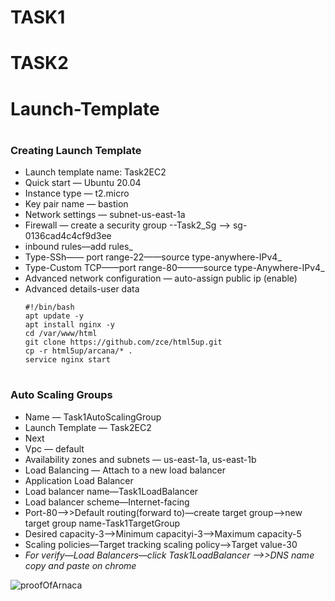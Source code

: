 # TASK1








# TASK2

# Launch-Template

# <h3>Creating Launch Template</h3>
- Launch template name: Task2EC2
- Quick start — Ubuntu 20.04
- Instance type — t2.micro
- Key pair name — bastion
- Network settings — subnet-us-east-1a
- Firewall — create a security group --Task2_Sg --> sg-0136cad4c4cf9d3ee
- inbound rules—add rules_
- Type-SSh—— port range-22——source type-anywhere-IPv4_
- Type-Custom TCP——port range-80———source type-Anywhere-IPv4_
- Advanced network configuration — auto-assign public ip (enable)
- Advanced details-user data
    ```
    #!/bin/bash
    apt update -y
    apt install nginx -y
    cd /var/www/html
    git clone https://github.com/zce/html5up.git
    cp -r html5up/arcana/* .
    service nginx start
    ```
# <h3>Auto Scaling Groups</h3>
- Name — Task1AutoScalingGroup
- Launch Template — Task2EC2
- Next
- Vpc — default
- Availability zones and subnets — us-east-1a, us-east-1b
- Load Balancing — Attach to a new load balancer
- Application Load Balancer
- Load balancer name—Task1LoadBalancer
- Load balancer scheme—Internet-facing
- Port-80——>>Default routing(forward to)—create target group—>new target group  name-Task1TargetGroup
- Desired capacity-3—>Minimum capacityi-3——>Maximum capacity-5
- Scaling policies—Target tracking scaling policy—>Target value-30
- _For verify—Load Balancers—click Task1LoadBalancer —->>DNS name copy and paste on chrome_


![proofOfArnaca](https://user-images.githubusercontent.com/64179710/194417217-ebb1d399-4023-4a79-a241-9f2975e3651a.png)



